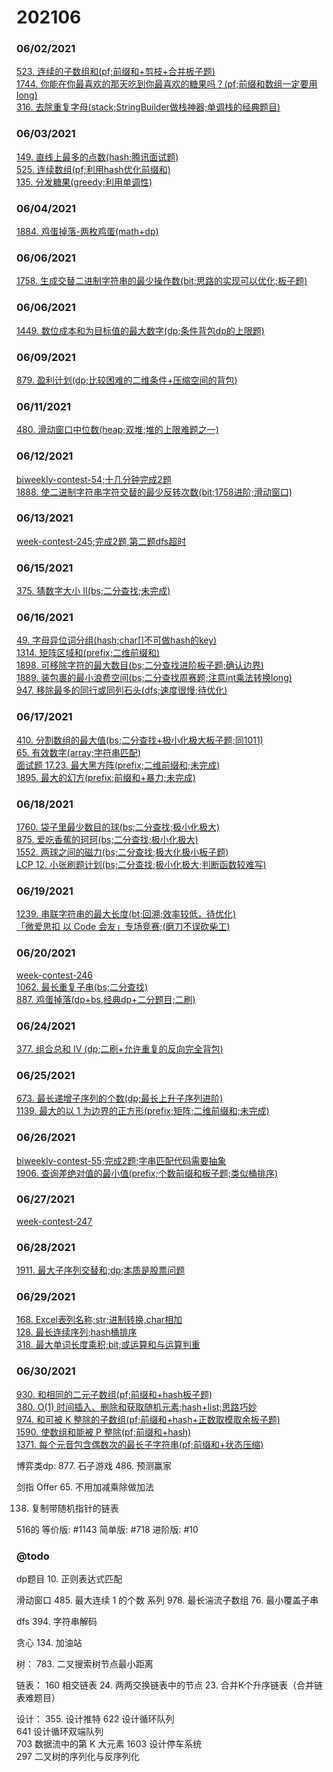 # 202106

### 06/02/2021
[523. 连续的子数组和(pf;前缀和+剪枝+合并板子题)](../../java/org/rongjoker/prefix/ContinuousSubarraySum523.java)<br>
[1744. 你能在你最喜欢的那天吃到你最喜欢的糖果吗？(pf;前缀和数组一定要用long)](../../java/org/rongjoker/prefix/CanEat1744.java)<br>
[316. 去除重复字母(stack;StringBuilder做栈神器;单调栈的经典题目)](../../java/org/rongjoker/stack/RemoveDuplicateLetters316.java)<br>

### 06/03/2021
[149. 直线上最多的点数(hash;腾讯面试题)](../../java/org/rongjoker/array/MaxPoints149.java)<br>
[525. 连续数组(pf;利用hash优化前缀和)](../../java/org/rongjoker/prefix/FindMaxLength525.java)<br>
[135. 分发糖果(greedy;利用单调性)](../../java/org/rongjoker/greedy/Candy135.java)<br>


### 06/04/2021
[1884. 鸡蛋掉落-两枚鸡蛋(math+dp)](../../java/org/rongjoker/dp/target/TwoEggDrop1884.java)<br>


### 06/06/2021
[1758. 生成交替二进制字符串的最少操作数(bit;思路的实现可以优化;板子题)](../../java/org/rongjoker/bit/MinOperations1758.java)<br>



### 06/06/2021
[1449. 数位成本和为目标值的最大数字(dp;条件背包dp的上限题)](../../java/org/rongjoker/dp/pack/LargestNumber1449.java)<br>



### 06/09/2021
[879. 盈利计划(dp;比较困难的二维条件+压缩空间的背包)](../../java/org/rongjoker/dp/target/ProfitableSchemes879.java)<br>


### 06/11/2021
[480. 滑动窗口中位数(heap;双堆;堆的上限难题之一)](../../java/org/rongjoker/sw/MedianSlidingWindow480.java)<br>


### 06/12/2021
[biweekly-contest-54;十几分钟完成2题](../../java/org/rongjoker/contest/biweekly54)<br>
[1888. 使二进制字符串字符交替的最少反转次数(bit;1758进阶;滑动窗口)](../../java/org/rongjoker/bit/MinFlips1888.java)<br>


### 06/13/2021
[week-contest-245;完成2题,第二题dfs超时](../../java/org/rongjoker/contest/week245)<br>


### 06/15/2021
[375. 猜数字大小 II(bs;二分查找;未完成)](../../java/org/rongjoker/binarysearch/GetMoneyAmount375.java)<br>


### 06/16/2021
[49. 字母异位词分组(hash;char[]不可做hash的key)](../../java/org/rongjoker/array/GroupAnagrams49.java)<br>
[1314. 矩阵区域和(prefix;二维前缀和)](../../java/org/rongjoker/prefix/MatrixBlockSum1314.java)<br>
[1898. 可移除字符的最大数目(bs;二分查找进阶板子题;确认边界)](../../java/org/rongjoker/binarysearch/MaximumRemovals1898.java)<br>
[1889. 装包裹的最小浪费空间(bs;二分查找周赛题;注意int乘法转换long)](../../java/org/rongjoker/binarysearch/MinWastedSpace1889.java)<br>
[947. 移除最多的同行或同列石头(dfs;速度很慢;待优化)](../../java/org/rongjoker/ds/RemoveStones947.java)<br>


### 06/17/2021
[410. 分割数组的最大值(bs;二分查找+极小化极大板子题;同1011)](../../java/org/rongjoker/binarysearch/SplitArray410.java)<br>
[65. 有效数字(array;字符串匹配)](../../java/org/rongjoker/array/IsNumber65.java)<br>
[面试题 17.23. 最大黑方阵(prefix;二维前缀和;未完成)](../../java/org/rongjoker/prefix/FindSquare.java)<br>
[1895. 最大的幻方(prefix;前缀和+暴力;未完成)](../../java/org/rongjoker/prefix/LargestMagicSquare1895.java)<br>


### 06/18/2021
[1760. 袋子里最少数目的球(bs;二分查找;极小化极大)](../../java/org/rongjoker/binarysearch/MinimumSize1760.java)<br>
[875. 爱吃香蕉的珂珂(bs;二分查找;极小化极大)](../../java/org/rongjoker/binarysearch/MinEatingSpeed875.java)<br>
[1552. 两球之间的磁力(bs;二分查找;极大化极小板子题)](../../java/org/rongjoker/binarysearch/MaxDistance1552.java)<br>
[LCP 12. 小张刷题计划(bs;二分查找;极小化极大;判断函数较难写)](../../java/org/rongjoker/binarysearch/MinTime12.java)<br>



### 06/19/2021
[1239. 串联字符串的最大长度(bt;回溯;效率较低，待优化)](../../java/org/rongjoker/backtrack/MaxLength1239.java)<br>
[「微爱思扣 以 Code 会友」专场竞赛;(磨刀不误砍柴工)](../../java/org/rongjoker/dp/target/LeastMinutes.java)<br>



### 06/20/2021
[week-contest-246](../../java/org/rongjoker/contest/week246)<br>
[1062. 最长重复子串(bs;二分查找)](../../java/org/rongjoker/binarysearch/LongestRepeatingSubstring1062.java)<br>
[887. 鸡蛋掉落(dp+bs,经典dp+二分题目;二刷)](../../java/org/rongjoker/binarysearch/SuperEggDrop887.java)<br>

### 06/24/2021
[377. 组合总和 Ⅳ (dp;二刷+允许重复的反向完全背包)](../../java/org/rongjoker/dp/distinct/CombinationSum4_377.java)<br>

### 06/25/2021
[673. 最长递增子序列的个数(dp;最长上升子序列进阶)](../../java/org/rongjoker/dp/longest/FindNumberOfLIS673.java)<br>
[1139. 最大的以 1 为边界的正方形(prefix;矩阵;二维前缀和;未完成)](../../java/org/rongjoker/prefix/Largest1BorderedSquare1139.java)<br>

### 06/26/2021
[biweekly-contest-55;完成2题;字串匹配代码需要抽象](../../java/org/rongjoker/contest/biweekly55)<br>
[1906. 查询差绝对值的最小值(prefix;个数前缀和板子题;类似桶排序)](../../java/org/rongjoker/prefix/MinDifference1906.java)<br>

### 06/27/2021
[week-contest-247](../../java/org/rongjoker/contest/week247)<br>

### 06/28/2021
[1911. 最大子序列交替和;dp;本质是股票问题](../../java/org/rongjoker/dp/stock/MaxAlternatingSum1911.java)<br>


### 06/29/2021
[168. Excel表列名称;str;进制转换,char相加](../../java/org/rongjoker/array/ConvertToTitle168.java)<br>
[128. 最长连续序列;hash桶排序](../../java/org/rongjoker/array/LongestConsecutive128.java)<br>
[318. 最大单词长度乘积;bit;或运算和与运算判重](../../java/org/rongjoker/bit/MaximumProductOfWordLengths318.java)<br>


### 06/30/2021
[930. 和相同的二元子数组(pf;前缀和+hash板子题)](../../java/org/rongjoker/prefix/NumSubarraysWithSum930.java)<br>
[380. O(1) 时间插入、删除和获取随机元素;hash+list;思路巧妙](../../java/org/rongjoker/array/RandomizedSet.java)<br>
[974. 和可被 K 整除的子数组(pf;前缀和+hash+正数取模取余板子题)](../../java/org/rongjoker/prefix/SubarraysDivByK974.java)<br>
[1590. 使数组和能被 P 整除(pf;前缀和+hash)](../../java/org/rongjoker/prefix/MinSubarray1590.java)<br>
[1371. 每个元音包含偶数次的最长子字符串(pf;前缀和+状态压缩)](../../java/org/rongjoker/prefix/FindTheLongestSubstring1371.java)<br>


博弈类dp:
877. 石子游戏
486. 预测赢家

剑指 Offer 65. 不用加减乘除做加法


138. 复制带随机指针的链表

516的
等价版: #1143
简单版: #718
进阶版: #10



### @todo

dp题目
10. 正则表达式匹配


滑动窗口
485. 最大连续 1 的个数 系列
978. 最长湍流子数组
76. 最小覆盖子串




dfs
394. 字符串解码



贪心
134. 加油站

树：
783. 二叉搜索树节点最小距离

链表：
     160
     相交链表
     24. 两两交换链表中的节点
    23. 合并K个升序链表（合并链表难题目）

设计：
355. 设计推特
     622
     设计循环队列  
     641
     设计循环双端队列  
     703
     数据流中的第 K 大元素
     1603
     设计停车系统  
     297
     二叉树的序列化与反序列化  









